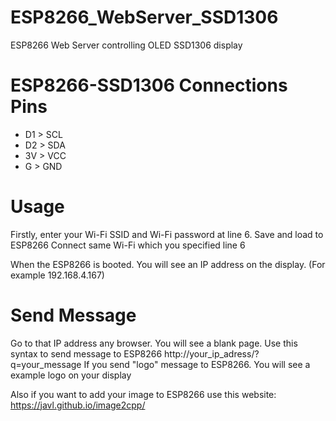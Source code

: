 # ESP8266_WebServer_SSD1306

 ESP8266 Web Server controlling OLED SSD1306 display


# ESP8266-SSD1306 Connections Pins

- D1 > SCL
- D2 > SDA
- 3V > VCC
- G > GND

# Usage

Firstly, enter your Wi-Fi SSID and Wi-Fi password at line 6.
Save and load to ESP8266
Connect same Wi-Fi which you specified line 6

When the ESP8266 is booted. You will see an IP address on the display. (For example 192.168.4.167)


# Send Message

Go to that IP address any browser. You will see a blank page.
Use this syntax to send message to ESP8266 http://your_ip_adress/?q=your_message
If you send "logo" message to ESP8266. You will see a example logo on your display

Also if you want to add your image to ESP8266 use this website: https://javl.github.io/image2cpp/

